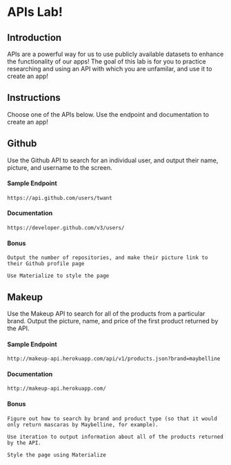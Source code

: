 # APIs Lab! 

## Introduction

  APIs are a powerful way for us to use publicly available datasets to enhance the functionality of our apps! The goal of this lab is for you to practice researching and using an API with which you are unfamilar, and use it to create an app!
  
## Instructions

Choose one of the APIs below. Use the endpoint and documentation to create an app! 

## Github

  Use the Github API to search for an individual user, and output their name, picture, and username to the screen. 

  #### Sample Endpoint

    https://api.github.com/users/twant

  #### Documentation

    https://developer.github.com/v3/users/

  #### Bonus

    Output the number of repositories, and make their picture link to their Github profile page
  
    Use Materialize to style the page
  
## Makeup 

  Use the Makeup API to search for all of the products from a particular brand. Output the picture, name, and price of the first product returned by the API.

  #### Sample Endpoint

    http://makeup-api.herokuapp.com/api/v1/products.json?brand=maybelline

  #### Documentation

    http://makeup-api.herokuapp.com/

  #### Bonus

    Figure out how to search by brand and product type (so that it would only return mascaras by Maybelline, for example).
  
    Use iteration to output information about all of the products returned by the API.
  
    Style the page using Materialize
  
